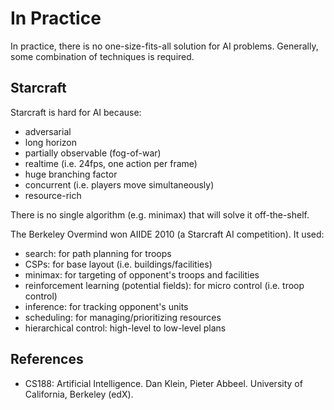 
# In Practice

In practice, there is no one-size-fits-all solution for AI problems. Generally, some combination of techniques is required.

## Starcraft

Starcraft is hard for AI because:

- adversarial
- long horizon
- partially observable (fog-of-war)
- realtime (i.e. 24fps, one action per frame)
- huge branching factor
- concurrent (i.e. players move simultaneously)
- resource-rich

There is no single algorithm (e.g. minimax) that will solve it off-the-shelf.

The Berkeley Overmind won AIIDE 2010 (a Starcraft AI competition). It used:

- search: for path planning for troops
- CSPs: for base layout (i.e. buildings/facilities)
- minimax: for targeting of opponent's troops and facilities
- reinforcement learning (potential fields): for micro control (i.e. troop control)
- inference: for tracking opponent's units
- scheduling: for managing/prioritizing resources
- hierarchical control: high-level to low-level plans

## References

- CS188: Artificial Intelligence. Dan Klein, Pieter Abbeel. University of California, Berkeley (edX).
